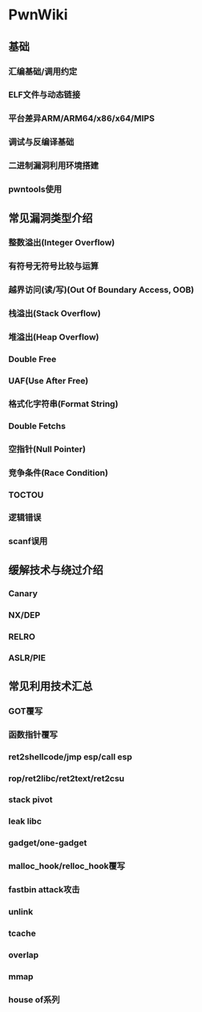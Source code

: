 
# PwnWiki

## 基础
### 汇编基础/调用约定
### ELF文件与动态链接
### 平台差异ARM/ARM64/x86/x64/MIPS
### 调试与反编译基础
### 二进制漏洞利用环境搭建
### pwntools使用

## 常见漏洞类型介绍
### 整数溢出(Integer Overflow)
### 有符号无符号比较与运算
### 越界访问(读/写)(Out Of Boundary Access, OOB)
### 栈溢出(Stack Overflow)
### 堆溢出(Heap Overflow)
### Double Free
### UAF(Use After Free)
### 格式化字符串(Format String)
### Double Fetchs
### 空指针(Null Pointer)
### 竞争条件(Race Condition)
### TOCTOU
### 逻辑错误
### scanf误用

## 缓解技术与绕过介绍
### Canary
### NX/DEP
### RELRO
### ASLR/PIE

## 常见利用技术汇总
### GOT覆写
### 函数指针覆写
### ret2shellcode/jmp esp/call esp
### rop/ret2libc/ret2text/ret2csu
### stack pivot
### leak libc
### gadget/one-gadget
### malloc_hook/relloc_hook覆写
### fastbin attack攻击
### unlink
### tcache
### overlap
### mmap
### house of系列
